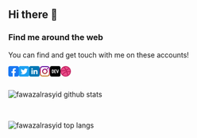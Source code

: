 ## Hi there 👋

<!-- <p align="center">
  <samp>
    I'm a tech enthusiast who is passionate about making open-source more
    accessible, learning and sharing my knowledge with others as publicly as
    possible 🎯. Some technologies I currently passionate to learning include
    NodeJS (Express) 💖. I also passionate about UI/UX Design 🚀.
  </samp>
</p>

### My resume 

<a title="Resume" href="https://fawazalrasyid.xyz/">
  <img align="left" alt="logo" height="21px" src="https://img.shields.io/badge/Resume-grey?logo=appveyor&style=flat-square" />
</a>
<br>


### Currently learning


<a title="Javascript ES6" href="https://developer.mozilla.org/en-US/docs/Web/JavaScript">
  <img align="left" alt="logo" width="21px" src="https://raw.githubusercontent.com/wahidari/wahidari/master/icons/es6.png" />
</a>
<a title="NodeJS" href="https://nodejs.org/en/">
  <img align="left" alt="logo" width="21px" src="https://raw.githubusercontent.com/wahidari/wahidari/master/icons/nodejs.png" />
</a>
<a title="Bootstrap" href="https://getbootstrap.com/">
  <img align="left" alt="tools" height="20px" src="https://raw.githubusercontent.com/wahidari/wahidari/master/icons/bootstrap.png" />
</a>
<a title="MySQL" href="https://mariadb.org/">
  <img align="left" alt="tools" height="21px" src="https://raw.githubusercontent.com/wahidari/wahidari/master/icons/mysqll.png" />
</a>

<a title="ExpressJS" href="https://expressjs.com">
  <img
    align="left"
    alt="logo"
    width="23px"
    height="23px"
    src="https://raw.githubusercontent.com/wahidari/wahidari/master/icons/express.png"
  />
</a>
<a title="Wordpress" href="https://wordpress.org">
  <img
    align="left"
    alt="logo"
    width="21px"
    src="https://raw.githubusercontent.com/wahidari/wahidari/master/icons/wordpress.png"
  />
</a>
<a title="UI Design" href="https://design.google/">
  <img
    align="left"
    alt="logo"
    width="21px"
    height="18px"
    src="https://raw.githubusercontent.com/wahidari/wahidari/master/icons/uii.png"
  />
</a>

<a title="VueJS" href="http://vuejs.org">
  <img align="left" alt="logo" width="21px" src="https://raw.githubusercontent.com/wahidari/wahidari/master/icons/vue.png" />
</a>
<a title="JAMstack" href="https://jamstack.org/">
  <img align="left" alt="logo" height="18px" src="https://raw.githubusercontent.com/wahidari/wahidari/master/icons/jamstack.png" />
</a>
<a title="Kotlin" https://kotlinlang.org/">
  <img align="left" alt="logo" width="18px" height="18px" src="https://raw.githubusercontent.com/wahidari/wahidari/master/icons/kotlin.png" />
</a>

<br />


### Some technology I have worked with 
<a title="Bootstrap" href="https://getbootstrap.com/">
  <img align="left" alt="tools" height="21px" src="https://raw.githubusercontent.com/wahidari/wahidari/master/icons/bootstrap.png" />
</a>
<a title="PHP" href="https://www.php.net/">
  <img align="left" alt="tools" height="21px" src="https://raw.githubusercontent.com/wahidari/wahidari/master/icons/php.png" />
</a>
<a title="Python" href="https://www.python.org/">
  <img align="left" alt="tools" height="21px" src="https://raw.githubusercontent.com/wahidari/wahidari/master/icons/python.png" />
</a>
<a title="Flask" href="https://flask.palletsprojects.com/">
  <img align="left" alt="tools" height="21px" src="https://raw.githubusercontent.com/wahidari/wahidari/master/icons/flask.png" />
</a>
<a title="MySQL" href="https://mariadb.org/">
  <img align="left" alt="tools" height="21px" src="https://raw.githubusercontent.com/wahidari/wahidari/master/icons/mysqll.png" />
</a>
<a title="Java" href="https://java.com/">
  <img align="left" alt="tools" height="21px" src="https://raw.githubusercontent.com/wahidari/wahidari/master/icons/java.jpg" />
</a>
<a title="SQLite" href="https://www.sqlite.org/">
  <img align="left" alt="tools" height="21px" src="https://raw.githubusercontent.com/wahidari/wahidari/master/icons/sqlite.png" />
</a>
<br>


### Tools I use

<a title="Visual Studio Code" href="https://code.visualstudio.com/">
  <img
    align="left"
    alt="tools"
    width="21px"
    src="https://raw.githubusercontent.com/wahidari/wahidari/master/icons/vscode.png"
  />
</a>

<a title="Terminal" href="https://github.com/topics/terminal">
  <img align="left" alt="tools" width="21px" src="https://raw.githubusercontent.com/wahidari/wahidari/master/icons/terminal.png" />
</a>
<a title="Android Studio" href="https://developer.android.com/studio">
  <img align="left" alt="tools" width="24px" src="https://raw.githubusercontent.com/wahidari/wahidari/master/icons/android.png" />
</a>

<a title="Github Desktop" href="https://desktop.github.com/">
  <img
    align="left"
    alt="tools"
    width="24px"
    src="https://raw.githubusercontent.com/wahidari/wahidari/master/icons/githubdesktop.png"
  />
</a>

<a title="Pycharm" href="https://www.jetbrains.com/pycharm/">
  <img align="left" alt="tools" width="21px" src="https://raw.githubusercontent.com/wahidari/wahidari/master/icons/pycharm.png" />
</a>

<a title="Figma" href="https://www.figma.com/">
  <img
    align="left"
    alt="tools"
    width="21px"
    src="https://raw.githubusercontent.com/wahidari/wahidari/master/icons/figma.png"
  />
</a>

<a title="Intellij Idea" href="https://www.jetbrains.com/idea/">
  <img align="left" alt="tools" width="21px" src="https://raw.githubusercontent.com/wahidari/wahidari/master/icons/intellij.png" />
</a>

<a title="Postman" href="https://www.postman.com/">
  <img
    align="left"
    alt="tools"
    width="21px"
    src="https://raw.githubusercontent.com/wahidari/wahidari/master/icons/postman.png"
  />
</a>
<br />

### Contribution

<a title="Hacktoberfest 2019" href="https://dev.to/wahidari">
  <img
    align="left"
    alt="logo"
    width="26px"
    src="https://raw.githubusercontent.com/wahidari/wahidari/master/icons/hacktoberfest.png"
  />
</a>
<a title="Hacktoberfest 2020" href="https://dev.to/wahidari">
  <img
    align="left"
    alt="logo"
    width="26px"
    src="https://raw.githubusercontent.com/wahidari/wahidari/master/icons/hacktoberfest2020.png"
  />
</a>
<br /> -->


### Find me around the web 
You can find and get touch with me on these accounts!

<a title="Facebook" href="https://facebook.com/fawazalrsyd">
  <img align="left" alt="Wahid Ari Twitter" width="21px" src="https://raw.githubusercontent.com/wahidari/wahidari/master/icons/facebook.png" />
</a>
<a title="Twitter" href="https://twitter.com/fawazalrasyid">
  <img align="left" alt="Wahid Ari Twitter" width="21px" src="https://raw.githubusercontent.com/wahidari/wahidari/master/icons/twitter.png" />
</a>
<a title="Linkedin" href="https://www.linkedin.com/in/fawazalrasyid">
  <img align="left" alt="Wahid Ari Linkdin" width="21px" src="https://raw.githubusercontent.com/wahidari/wahidari/master/icons/linkedin.png" />
</a>
<a title="Instagram" href="https://instagram.com/fawazalrasyid">
  <img align="left" alt="Wahid Ari " width="21px" src="https://raw.githubusercontent.com/wahidari/wahidari/master/icons/instagram.jpg" />
</a>
<a title="Dev" href="https://dev.to/fawazalrasyid">
  <img align="left" alt="Wahid Ari DEV" width="21px" src="https://raw.githubusercontent.com/wahidari/wahidari/master/icons/dev.png" />
</a>
<a title="Dribble" href="https://dribbble.com/fawazalrasyid">
  <img align="left" alt="Wahid Ari Dribble" width="21px" src="https://raw.githubusercontent.com/wahidari/wahidari/master/icons/drible.png" />
</a>
<br><br>

![fawazalrasyid github stats](https://github-readme-stats.vercel.app/api?username=fawazalrasyid&hide_border=true&title_color=0c0c0d&text_color=141414&icon_color=000&show_icons=true)

<br>

![fawazalrasyid top langs](https://github-readme-stats.vercel.app/api/top-langs/?username=fawazalrasyid&hide_border=true&title_color=0c0c0d&text_color=141414&icon_color=000&show_icons=true&langs_count=10&hide=java,html,css&hide_borders=true&layout=compact)
